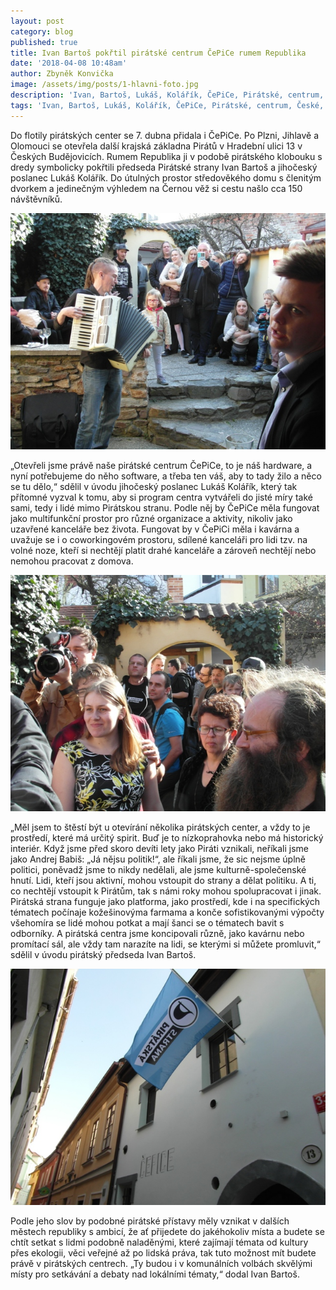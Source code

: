 ```yaml
---
layout: post
category: blog
published: true
title: Ivan Bartoš pokřtil pirátské centrum ČePiCe rumem Republika
date: '2018-04-08 10:48am'
author: Zbyněk Konvička
image: /assets/img/posts/1-hlavni-foto.jpg
description: 'Ivan, Bartoš, Lukáš, Kolářík, ČePiCe, Pirátské, centrum, České, Budějovice'
tags: 'Ivan, Bartoš, Lukáš, Kolářík, ČePiCe, Pirátské, centrum, České, Budějovice'
---
```

Do flotily pirátských center se 7. dubna přidala i ČePiCe. Po Plzni, Jihlavě a Olomouci se otevřela další krajská základna Pirátů v Hradební ulici 13 v Českých Budějovicích. Rumem Republika ji v podobě pirátského klobouku s dredy symbolicky pokřtili předseda Pirátské strany Ivan Bartoš a jihočeský poslanec Lukáš Kolářík. Do útulných prostor středověkého domu s členitým dvorkem a jedinečným výhledem na Černou věž si cestu našlo cca 150 návštěvníků. 

![](/assets/img/posts/4.jpg)

„Otevřeli jsme právě naše pirátské centrum ČePiCe, to je náš hardware, a nyní potřebujeme do něho software, a třeba ten váš, aby to tady žilo a něco se tu dělo,“ sdělil v úvodu jihočeský poslanec Lukáš Kolářík, který tak přítomné vyzval k tomu, aby si program centra vytvářeli do jisté míry také sami, tedy i lidé mimo Pirátskou stranu. Podle něj by ČePiCe měla fungovat jako multifunkční prostor pro různé organizace a aktivity, nikoliv jako uzavřené kanceláře bez života. Fungovat by v ČePiCi měla i kavárna a uvažuje se i o coworkingovém prostoru, sdílené kanceláři pro lidi tzv. na volné noze, kteří si nechtějí platit drahé kanceláře a zároveň nechtějí nebo nemohou pracovat z domova.

![](/assets/img/posts/11.jpg)

„Měl jsem to štěstí být u otevírání několika pirátských center, a vždy to je prostředí, které má určitý spirit. Buď je to nízkoprahovka nebo má historický interiér. Když jsme před skoro devíti lety jako Piráti vznikali, neříkali jsme jako Andrej Babiš: „Já nějsu politik!“, ale říkali jsme, že sic nejsme úplně politici, poněvadž jsme to nikdy nedělali, ale jsme kulturně-společenské hnutí. Lidi, kteří jsou aktivní, mohou vstoupit do strany a dělat politiku. A ti, co nechtějí vstoupit k Pirátům, tak s námi roky mohou spolupracovat i jinak. Pirátská strana funguje jako platforma, jako prostředí, kde i na specifických tématech počínaje kožešinovýma farmama a konče sofistikovanými výpočty všehomíra se lidé mohou potkat a mají šanci se o tématech bavit s odborníky. A pirátská centra jsme koncipovali různě, jako kavárnu nebo promítací sál, ale vždy tam narazíte na lidi, se kterými si můžete promluvit,“ sdělil v úvodu pirátský předseda Ivan Bartoš.

![](/assets/img/posts/1-g.jpg)

Podle jeho slov by podobné pirátské přístavy měly vznikat v dalších městech republiky s ambicí, že ať přijedete do jakéhokoliv místa a budete se chtít setkat s lidmi podobně naladěnými, které zajímají témata od kultury přes ekologii, věci veřejné až po lidská práva, tak tuto možnost mít budete právě v pirátských centrech. „Ty budou i v komunálních volbách skvělými místy pro setkávání a debaty nad lokálními tématy,“ dodal Ivan Bartoš.
